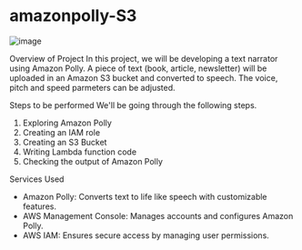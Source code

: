 # amazonpolly-S3
![image](https://github.com/user-attachments/assets/e23f3077-c344-4bdc-8004-4486b9046275)

Overview of Project
In this project, we will be developing a text narrator using Amazon Polly. A piece of text (book, article, newsletter) will be uploaded in an Amazon S3 bucket and converted to speech. The voice, pitch and speed parmeters can be adjusted.

Steps to be performed
We'll be going through the following steps.

  1. Exploring Amazon Polly
  2. Creating an IAM role
  3. Creating an S3 Bucket
  4. Writing Lambda function code
  5. Checking the output of Amazon Polly
     
Services Used 
  - Amazon Polly: Converts text to life like speech with customizable features.
  - AWS Management Console: Manages accounts and configures Amazon Polly.
  - AWS IAM: Ensures secure access by managing user permissions.
